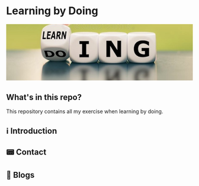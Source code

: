 # Learning by Doing
![alt text.](./Images/learning-doing.jpg "This is a header image.")

## What's in this repo?

This repository contains all my exercise when learning by doing.

## ℹ️ Introduction


## 📟 Contact

## 📖 Blogs